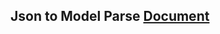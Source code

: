 ## Json to Model Parse [Document](https://github.com/yugisoft/Library/blob/master/Parse_JsonToModel.md)
